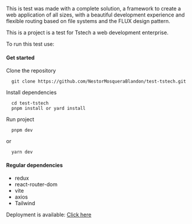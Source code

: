 This is test was made with a complete solution, a framework to create a web application of all sizes, with a beautiful development experience and flexible routing based on file systems and the FLUX design pattern.

This is a project is a test for Tstech a web development enterprise.

To run this test use:

#### Get started


Clone the repository
```
  git clone https://github.com/NestorMosqueraBlandon/test-tstech.git
```

Install dependencies
```
  cd test-tstech
  pnpm install or yard install
```
Run project
```
  pnpm dev
```
or
```
  yarn dev
```

#### Regular dependencies
- redux
- react-router-dom
- vite
- axios
- Tailwind 


Deployment is available: [Click here]( test-tstech.vercel.app)